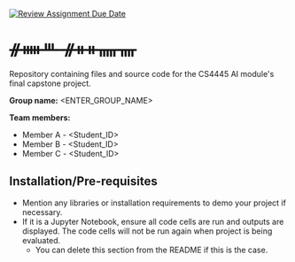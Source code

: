 [![Review Assignment Due Date](https://classroom.github.com/assets/deadline-readme-button-22041afd0340ce965d47ae6ef1cefeee28c7c493a6346c4f15d667ab976d596c.svg)](https://classroom.github.com/a/XqvnLU5y)
# ᚌᚔᚈ ᚌᚑᚑᚅᚄ
Repository containing files and source code for the CS4445 AI module's final capstone project.

**Group name:** <ENTER_GROUP_NAME>  
  
**Team members:**
- Member A - <Student_ID>
- Member B - <Student_ID>
- Member C - <Student_ID>

## Installation/Pre-requisites
- Mention any libraries or installation requirements to demo your project if necessary.
- If it is a Jupyter Notebook, ensure all code cells are run and outputs are displayed. The code cells will not be run again when project is being evaluated.
  - You can delete this section from the README if this is the case.
